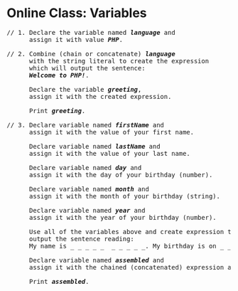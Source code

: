 # Online Class: Variables

<pre style="overflow-wrap: break-word;">
// 1. Declare the variable named <strong><em>language</em></strong> and 
      assign it with value <strong><em>PHP</em></strong>.

// 2. Combine (chain or concatenate) <strong><em>language</em></strong> 
      with the string literal to create the expression 
      which will output the sentence: 
      <strong><em>Welcome to PHP!</strong></em>. 
      
      Declare the variable <strong><em>greeting</em></strong>, 
      assign it with the created expression. 
      
      Print <strong><em>greeting</em></strong>.

// 3. Declare variable named <strong><em>firstName</strong></em> and 
      assign it with the value of your first name.
      
      Declare variable named <strong><em>lastName</strong></em> and 
      assign it with the value of your last name.

      Declare variable named <strong><em>day</strong></em> and 
      assign it with the day of your birthday (number).
      
      Declare variable named <strong><em>month</strong></em> and 
      assign it with the month of your birthday (string).
      
      Declare variable named <strong><em>year</strong></em> and 
      assign it with the year of your birthday (number).
      
      Use all of the variables above and create expression that will
      output the sentence reading:
      My name is _ _ _ _ _  _ _ _ _ _. My birthday is on _ _ of _ _ _ _ _,  _ _ _ _.
      
      Declare variable named <strong><em>assembled</strong></em> and 
      assign it with the chained (concatenated) expression above.

      Print <strong><em>assembled</strong></em>.
</pre>
